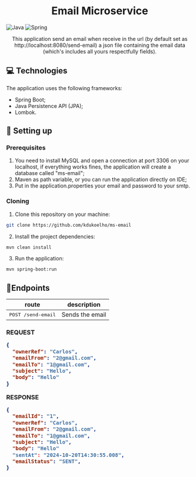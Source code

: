 
<h1 align="center"> Email Microservice </h1>

![Java](https://img.shields.io/badge/java-%23ED8B00.svg?style=for-the-badge&logo=openjdk&logoColor=white)
![Spring](https://img.shields.io/badge/spring-%236DB33F.svg?style=for-the-badge&logo=spring&logoColor=white)
</h1>

<p align="center"> This application send an email when receive in the url  (by default set as http://localhost:8080/send-email) a json file containing the email data (which's includes all yours respectfully fields).
</p>

##  💻  Technologies
The application uses the following frameworks:

- Spring Boot;
- Java Persistence API (JPA);
- Lombok.

## 🚀 Setting up
### Prerequisites
1. You need to install MySQL and open a connection at port 3306 on your localhost, if everything works fines, the application will create a database called "ms-email";
2. Maven as path variable, or you can run the application directly on IDE;
3. Put in the application.properties your email and password to your smtp.

### Cloning
1. Clone this repository on your machine:
```bash
git clone https://github.com/kdukoelho/ms-email
```
2. Install the project dependencies:
```bash
mvn clean install
```
3. Run the application:
```bash
mvn spring-boot:run
```

## 📍Endpoints

| route               | description                                          
|----------------------|-----------------------------------------------------
| <kbd>POST /send-email</kbd>     | Sends the email
<h3 id="get-auth-detail">

**REQUEST**
```json
{
  "ownerRef": "Carlos",
  "emailFrom": "2@gmail.com",
  "emailTo": "1@gmail.com",
  "subject": "Hello",
  "body": "Hello"
}
```
**RESPONSE**
```json
{
  "emailId": "1",
  "ownerRef": "Carlos",
  "emailFrom": "2@gmail.com",
  "emailTo": "1@gmail.com",
  "subject": "Hello",
  "body": "Hello"
  "sentAt": "2024-10-20T14:30:55.008",
  "emailStatus": "SENT",
}
```

